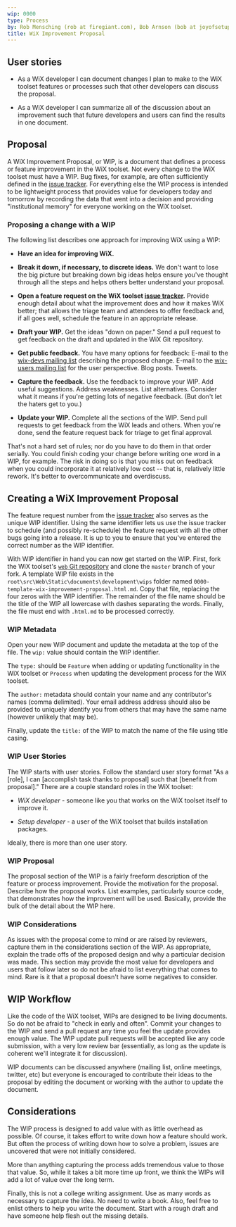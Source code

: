 ```yaml
---
wip: 0000
type: Process
by: Rob Mensching (rob at firegiant.com), Bob Arnson (bob at joyofsetup.com)
title: WiX Improvement Proposal
---
```


## User stories

* As a WiX developer I can document changes I plan to make to the WiX toolset features or processes
such that other developers can discuss the proposal.

* As a WiX developer I can summarize all of the discussion about an improvement such that future
developers and users can find the results in one document.

## Proposal

A WiX Improvement Proposal, or WIP, is a document that defines a process or feature
improvement in the WiX toolset. Not every change to the WiX toolset must have a WIP. Bug
fixes, for example, are often sufficiently defined in the [issue tracker]. For
everything else the WIP process is intended to be lightweight process that provides value
for developers today and tomorrow by recording the data that went into a decision and
providing "institutional memory" for everyone working on the WiX toolset.

### Proposing a change with a WIP

The following list describes one approach for improving WiX using a WIP:

- **Have an idea for improving WiX.**

- **Break it down, if necessary, to discrete ideas.** We don't want to lose the big picture but
breaking down big ideas helps ensure you've thought through all the steps and helps others better
understand your proposal.

- **Open a feature request on the WiX toolset [issue tracker].** Provide enough detail about what the
improvement does and how it makes WiX better; that allows the triage team and attendees to offer
feedback and, if all goes well, schedule the feature in an appropriate release.

- **Draft your WIP.** Get the ideas "down on paper." Send a pull request to get feedback on the draft and updated in the WiX Git repository.

- **Get public feedback.** You have many options for feedback: E-mail to the [wix-devs mailing list] describing the proposed change. E-mail to the [wix-users mailing list] for the user perspective. Blog posts. Tweets.

- **Capture the feedback.** Use the feedback to improve your WIP. Add useful suggestions. Address
weaknesses. List alternatives. Consider what it means if you're getting lots of negative feedback. (But
don't let the haters get to you.)

- **Update your WIP.** Complete all the sections of the WIP. Send pull requests to get feedback from the
WiX leads and others. When you're done, send the feature request back for triage to get final approval.

That's not a hard set of rules; nor do you have to do them in that order serially. You could finish coding
your change before writing one word in a WIP, for example. The risk in doing so is that you miss out on
feedback when you could incorporate it at relatively low cost -- that is, relatively little rework. It's
better to overcommunicate and overdiscuss.

## Creating a WiX Improvement Proposal

The feature request number from the [issue tracker] also serves as the unique WIP identifier. Using
the same identifier lets us use the issue tracker to schedule (and possibly re-schedule) the feature
request with all the other bugs going into a release. It is up to you to ensure that you've entered
the correct number as the WIP identifier.

With WIP identifier in hand you can now get started on the WIP. First, fork the WiX toolset's
[`web` Git repository](https://github.com/wixtoolset/web) and clone the `master` branch of your fork.
A template WIP file exists in the `root\src\Web\Static\documents\development\wips` folder named
`0000-template-wix-improvement-proposal.html.md`. Copy that file, replacing the four zeros with the WIP
identifier. The remainder of the file name should be the title of the WIP all lowercase with dashes
separating the words. Finally, the file must end with `.html.md` to be processed correctly.

### WIP Metadata

Open your new WIP document and update the metadata at the top of the file. The `wip:` value
should contain the WIP identifier.

The `type:` should be `Feature` when adding or updating
functionality in the WiX toolset or `Process` when updating the development process for the
WiX toolset.

The `author:` metadata should contain your name and any contributor's names (comma delimited).
Your email address address should also be provided to uniquely identify you from others that
may have the same name (however unlikely that may be).

Finally, update the `title:` of the WIP to match the name of the file using title casing.

### WIP User Stories

The WIP starts with user stories. Follow the standard user story format "As a [role], I can
[accomplish task thanks to proposal] such that [benefit from proposal]." There are a couple
standard roles in the WiX toolset:

* *WiX developer* - someone like you that works on the WiX toolset itself to improve it.

* *Setup developer* - a user of the WiX toolset that builds installation packages.

Ideally, there is more than one user story.

### WIP Proposal

The proposal section of the WIP is a fairly freeform description of the feature or process
improvement. Provide the motivation for the proposal. Describe how the proposal works. List examples,
particularly source code, that demonstrates how the improvement will be used. Basically, provide
the bulk of the detail about the WIP here.

### WIP Considerations

As issues with the proposal come to mind or are raised by reviewers, capture them in the
considerations section of the WIP. As appropriate, explain the trade offs of the proposed
design and why a particular decision was made. This section may provide the most value for
developers and users that follow later so do not be afraid to list everything that comes
to mind. Rare is it that a proposal doesn't have some negatives to consider.

## WIP Workflow

Like the code of the WiX toolset, WIPs are designed to be living documents. So do not be afraid
to "check in early and often". Commit your changes to the WIP and send a pull request any time
you feel the update provides enough value. The WIP update pull requests will be accepted like
any code submission, with a very low review bar (essentially, as long as the update is coherent
we'll integrate it for discussion).

WIP documents can be discussed anywhere (mailing list, online meetings, twitter, etc) but everyone
is encouraged to contribute their ideas to the proposal by editing the document or working with
the author to update the document.

## Considerations

The WIP process is designed to add value with as little overhead as possible. Of course, it takes
effort to write down how a feature should work. But often the process of writing down how to solve
a problem, issues are uncovered that were not initially considered.

More than anything capturing the process adds tremendous value to those that value. So, while it
takes a bit more time up front, we think the WIPs will add a lot of value over the long term.

Finally, this is not a college writing assignment. Use as many words as necessary to capture the
idea. No need to write a book. Also, feel free to enlist others to help you write the document.
Start with a rough draft and have someone help flesh out the missing details.


[issue tracker]: gethelp.md#bugs
[wix-devs mailing list]: gethelp.md#wixdevs
[wix-users mailing list]: gethelp.md#wixusers
